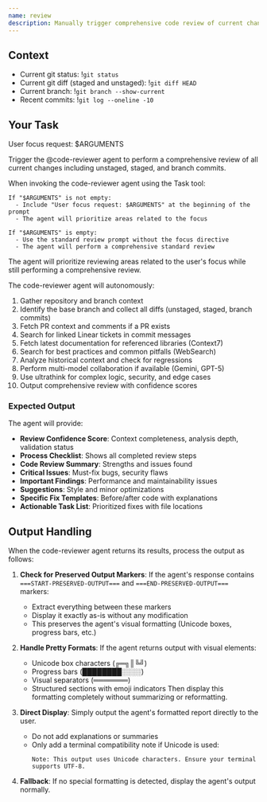 ```yaml
---
name: review
description: Manually trigger comprehensive code review of current changes
---
```


## Context

- Current git status: !`git status`
- Current git diff (staged and unstaged): !`git diff HEAD`
- Current branch: !`git branch --show-current`
- Recent commits: !`git log --oneline -10`

## Your Task

User focus request: $ARGUMENTS

Trigger the @code-reviewer agent to perform a comprehensive review of all current changes including unstaged, staged, and branch commits.

When invoking the code-reviewer agent using the Task tool:

```
If "$ARGUMENTS" is not empty:
  - Include "User focus request: $ARGUMENTS" at the beginning of the prompt
  - The agent will prioritize areas related to the focus

If "$ARGUMENTS" is empty:
  - Use the standard review prompt without the focus directive
  - The agent will perform a comprehensive standard review
```

The agent will prioritize reviewing areas related to the user's focus while still performing a comprehensive review.

The code-reviewer agent will autonomously:

1. Gather repository and branch context
2. Identify the base branch and collect all diffs (unstaged, staged, branch commits)
3. Fetch PR context and comments if a PR exists
4. Search for linked Linear tickets in commit messages
5. Fetch latest documentation for referenced libraries (Context7)
6. Search for best practices and common pitfalls (WebSearch)
7. Analyze historical context and check for regressions
8. Perform multi-model collaboration if available (Gemini, GPT-5)
9. Use ultrathink for complex logic, security, and edge cases
10. Output comprehensive review with confidence scores

### Expected Output

The agent will provide:

- **Review Confidence Score**: Context completeness, analysis depth, validation status
- **Process Checklist**: Shows all completed review steps
- **Code Review Summary**: Strengths and issues found
- **Critical Issues**: Must-fix bugs, security flaws
- **Important Findings**: Performance and maintainability issues
- **Suggestions**: Style and minor optimizations
- **Specific Fix Templates**: Before/after code with explanations
- **Actionable Task List**: Prioritized fixes with file locations

## Output Handling

When the code-reviewer agent returns its results, process the output as follows:

1. **Check for Preserved Output Markers**: If the agent's response contains `===START-PRESERVED-OUTPUT===` and `===END-PRESERVED-OUTPUT===` markers:
   - Extract everything between these markers
   - Display it exactly as-is without any modification
   - This preserves the agent's visual formatting (Unicode boxes, progress bars, etc.)

2. **Handle Pretty Formats**: If the agent returns output with visual elements:
   - Unicode box characters (╔═╗║╚╝)
   - Progress bars (████████░░░░)
   - Visual separators (═══════)
   - Structured sections with emoji indicators
     Then display this formatting completely without summarizing or reformatting.

3. **Direct Display**: Simply output the agent's formatted report directly to the user.
   - Do not add explanations or summaries
   - Only add a terminal compatibility note if Unicode is used:
     ```
     Note: This output uses Unicode characters. Ensure your terminal supports UTF-8.
     ```

4. **Fallback**: If no special formatting is detected, display the agent's output normally.
